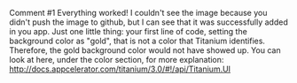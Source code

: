 Comment #1
Everything worked! I couldn't see the image because you didn't push the image to github, but I can see that it was successfully added in you app. Just one little thing: your first line of code, setting the background color as "gold", that is not a color that Titanium identifies. Therefore, the gold background color would not have showed up. You can look at here, under the color section, for more explanation: http://docs.appcelerator.com/titanium/3.0/#!/api/Titanium.UI

